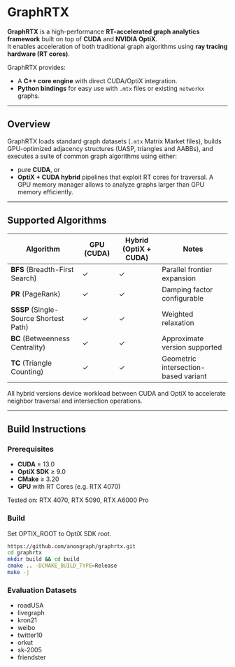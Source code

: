 # GraphRTX

**GraphRTX** is a high-performance **RT-accelerated graph analytics framework** built on top of **CUDA** and **NVIDIA OptiX**.  
It enables acceleration of both traditional graph algorithms using **ray tracing hardware (RT cores)**.

GraphRTX provides:
- A **C++ core engine** with direct CUDA/OptiX integration.
- **Python bindings** for easy use with `.mtx` files or existing `networkx` graphs.

---

## Overview


GraphRTX loads standard graph datasets (`.mtx` Matrix Market files), builds GPU-optimized adjacency structures (UASP, triangles and AABBs), and executes a suite of common graph algorithms using either:
- pure **CUDA**, or
- **OptiX + CUDA hybrid** pipelines that exploit RT cores for traversal.
A GPU memory manager allows to analyze graphs larger than GPU memory efficiently.

---

## Supported Algorithms

| Algorithm | GPU (CUDA) | Hybrid (OptiX + CUDA) | Notes |
|------------|-------------|----------------------|-------|
| **BFS** (Breadth-First Search) | ✓ | ✓ | Parallel frontier expansion |
| **PR** (PageRank) | ✓ | ✓ | Damping factor configurable |
| **SSSP** (Single-Source Shortest Path) | ✓ | ✓ | Weighted relaxation |
| **BC** (Betweenness Centrality) | ✓ | ✓ | Approximate version supported |
| **TC** (Triangle Counting) | ✓ | ✓ | Geometric intersection-based variant |

All hybrid versions device workload between CUDA and OptiX to accelerate neighbor traversal and intersection operations.

---

## Build Instructions

### Prerequisites

- **CUDA** ≥ 13.0  
- **OptiX SDK** ≥ 9.0  
- **CMake** ≥ 3.20  
- **GPU** with RT Cores (e.g. RTX 4070)

Tested on: RTX 4070, RTX 5090, RTX A6000 Pro

### Build

Set OPTIX_ROOT to OptiX SDK root.

```bash
https://github.com/anongraph/graphrtx.git
cd graphrtx
mkdir build && cd build
cmake .. -DCMAKE_BUILD_TYPE=Release
make -j
```


### Evaluation Datasets

- roadUSA  
- livegraph  
- kron21  
- weibo  
- twitter10  
- orkut  
- sk-2005  
- friendster
